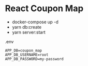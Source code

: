 # React Coupon Map

- docker-compose up -d
- yarn db:create
- yarn server:start

.env

```
APP_DB=coupon_map
APP_DB_USERNAME=root
APP_DB_PASSWORD=my-password
```
